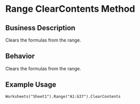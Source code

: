 # Range ClearContents Method

## Business Description
Clears the formulas from the range.

## Behavior
Clears the formulas from the range.

## Example Usage
```vba
Worksheets("Sheet1").Range("A1:G37").ClearContents
```